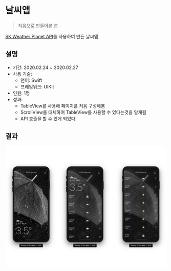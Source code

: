# 날씨앱
> 처음으로 만들어본 앱

[SK Weather Planet API](https://openapi.sk.com/api/detailView)를 사용하여 만든 날씨앱

## 설명

- 기간: 2020.02.24 ~ 2020.02.27
- 사용 기술:
  - 언어: Swift
  - 프레임워크: UIKit
- 인원: 1명
- 성과: 
  - TableView를 사용해 페이지를 처음 구성해봄
  - ScrollView를 대체하여 TableView를 사용할 수 있다는것을 알게됨
  - API 호출을 할 수 있게 되었다.

  
## 결과

 ![marketbroccoli](./assets/AppImage.jpeg)